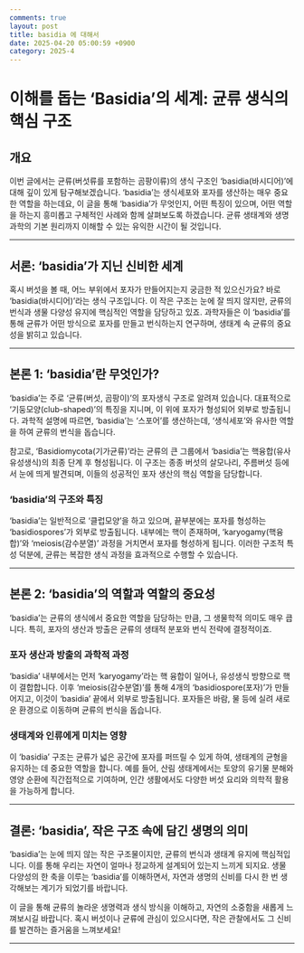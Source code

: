 ```yaml
---
comments: true
layout: post
title: basidia 에 대해서
date: 2025-04-20 05:00:59 +0900
category: 2025-4
---
```


# 이해를 돕는 ‘Basidia’의 세계: 균류 생식의 핵심 구조

## 개요
이번 글에서는 균류(버섯류를 포함하는 곰팡이류)의 생식 구조인 ‘basidia(바시디어)’에 대해 깊이 있게 탐구해보겠습니다. ‘basidia’는 생식세포와 포자를 생산하는 매우 중요한 역할을 하는데요, 이 글을 통해 ‘basidia’가 무엇인지, 어떤 특징이 있으며, 어떤 역할을 하는지 흥미롭고 구체적인 사례와 함께 살펴보도록 하겠습니다. 균류 생태계와 생명과학의 기본 원리까지 이해할 수 있는 유익한 시간이 될 것입니다.

---

## 서론: ‘basidia’가 지닌 신비한 세계
혹시 버섯을 볼 때, 어느 부위에서 포자가 만들어지는지 궁금한 적 있으신가요? 바로 ‘basidia(바시디어)’라는 생식 구조입니다. 이 작은 구조는 눈에 잘 띄지 않지만, 균류의 번식과 생물 다양성 유지에 핵심적인 역할을 담당하고 있죠. 과학자들은 이 ‘basidia’를 통해 균류가 어떤 방식으로 포자를 만들고 번식하는지 연구하며, 생태계 속 균류의 중요성을 밝히고 있습니다.

---

## 본론 1: ‘basidia’란 무엇인가?
‘basidia’는 주로 ‘균류(버섯, 곰팡이)’의 포자생식 구조로 알려져 있습니다. 대표적으로 ‘기둥모양(club-shaped)’의 특징을 지니며, 이 위에 포자가 형성되어 외부로 방출됩니다. 과학적 설명에 따르면, ‘basidia’는 ‘스포어’를 생산하는데, ‘생식세포’와 유사한 역할을 하여 균류의 번식을 돕습니다.

참고로, ‘Basidiomycota(기가균류)’라는 균류의 큰 그룹에서 ‘basidia’는 핵융합(유사 유성생식)의 최종 단계 후 형성됩니다. 이 구조는 종종 버섯의 살모나리, 주름버섯 등에서 눈에 띄게 발견되며, 이들의 성공적인 포자 생산의 핵심 역할을 담당합니다.

### ‘basidia’의 구조와 특징
‘basidia’는 일반적으로 ‘클럽모양’을 하고 있으며, 끝부분에는 포자를 형성하는 ‘basidiospores’가 외부로 방출됩니다. 내부에는 핵이 존재하며, ‘karyogamy(핵융합)’와 ‘meiosis(감수분열)’ 과정을 거치면서 포자를 형성하게 됩니다. 이러한 구조적 특성 덕분에, 균류는 복잡한 생식 과정을 효과적으로 수행할 수 있습니다.

---

## 본론 2: ‘basidia’의 역할과 역할의 중요성
‘basidia’는 균류의 생식에서 중요한 역할을 담당하는 만큼, 그 생물학적 의미도 매우 큽니다. 특히, 포자의 생산과 방출은 균류의 생태적 분포와 번식 전략에 결정적이죠.

### 포자 생산과 방출의 과학적 과정
‘basidia’ 내부에서는 먼저 ‘karyogamy’라는 핵 융합이 일어나, 유성생식 방향으로 핵이 결합합니다. 이후 ‘meiosis(감수분열)’를 통해 4개의 ‘basidiospore(포자)’가 만들어지고, 이것이 ‘basidia’ 끝에서 외부로 방출됩니다. 포자들은 바람, 물 등에 실려 새로운 환경으로 이동하며 균류의 번식을 돕습니다.

### 생태계와 인류에게 미치는 영향
이 ‘basidia’ 구조는 균류가 넓은 공간에 포자를 퍼뜨릴 수 있게 하여, 생태계의 균형을 유지하는 데 중요한 역할을 합니다. 예를 들어, 산림 생태계에서는 토양의 유기물 분해와 영양 순환에 직간접적으로 기여하며, 인간 생활에서도 다양한 버섯 요리와 의학적 활용을 가능하게 합니다.

---

## 결론: ‘basidia’, 작은 구조 속에 담긴 생명의 의미
‘basidia’는 눈에 띄지 않는 작은 구조물이지만, 균류의 번식과 생태계 유지에 핵심적입니다. 이를 통해 우리는 자연이 얼마나 정교하게 설계되어 있는지 느끼게 되지요. 생물 다양성의 한 축을 이루는 ‘basidia’를 이해하면서, 자연과 생명의 신비를 다시 한 번 생각해보는 계기가 되었기를 바랍니다.

이 글을 통해 균류의 놀라운 생명력과 생식 방식을 이해하고, 자연의 소중함을 새롭게 느껴보시길 바랍니다. 혹시 버섯이나 균류에 관심이 있으시다면, 작은 관찰에서도 그 신비를 발견하는 즐거움을 느껴보세요!

---